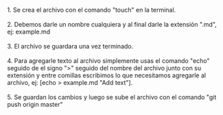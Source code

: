 <p>
1. Se crea el archivo con el comando "touch" en la terminal.
<br>
<br>
2. Debemos darle un nombre cualquiera y al final darle la extensión ".md", ej: example.md
<br>
<br>
3. El archivo se guardara una vez terminado.
<br>
<br>
4. Para agregarle texto al archivo simplemente usas el comando "echo" seguido de el signo ">" seguido del nombre del archivo junto con su extensión y entre comillas escribimos lo que necesitamos agregarle al archivo, ej: [echo > 
example.md "Add text"].
<br>
<br>
5. Se guardan los cambios y luego se sube el archivo con el comando "git push origin master"
</p>